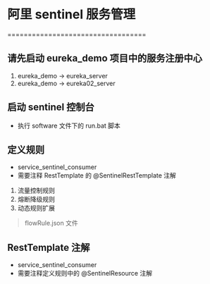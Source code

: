 # 阿里 sentinel 服务管理
==================================

## 请先启动 eureka_demo 项目中的服务注册中心
1. eureka_demo -> eureka_server
2. eureka_demo -> eureka02_server

## 启动 sentinel 控制台
- 执行 software 文件下的 run.bat 脚本

## 定义规则
- service_sentinel_consumer
- 需要注释 RestTemplate 的 @SentinelRestTemplate 注解
1. 流量控制规则
2. 熔断降级规则
3. 动态规则扩展
  > flowRule.json 文件

## RestTemplate 注解
- service_sentinel_consumer
- 需要注释定义规则中的 @SentinelResource 注解
